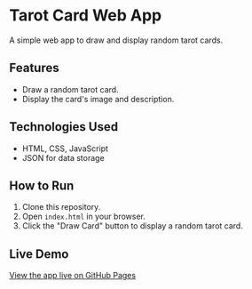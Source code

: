 # Tarot Card Web App
A simple web app to draw and display random tarot cards.

## Features
- Draw a random tarot card.
- Display the card's image and description.

## Technologies Used
- HTML, CSS, JavaScript
- JSON for data storage

## How to Run
1. Clone this repository.
2. Open `index.html` in your browser.
3. Click the "Draw Card" button to display a random tarot card.

## Live Demo
[View the app live on GitHub Pages](https://username.github.io/tarot-app)